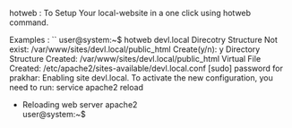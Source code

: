 hotweb : To Setup Your local-website in a one click using hotweb command.

Examples : 
``
user@system:~$ hotweb devl.local
Direcotry Structure Not exist: /var/www/sites/devl.local/public_html
Create(y/n): y
Directory Structure Created: /var/www/sites/devl.local/public_html
Virtual File Created: /etc/apache2/sites-available/devl.local.conf
[sudo] password for prakhar: 
Enabling site devl.local.
To activate the new configuration, you need to run:
  service apache2 reload
 * Reloading web server apache2    
user@system:~$
```

